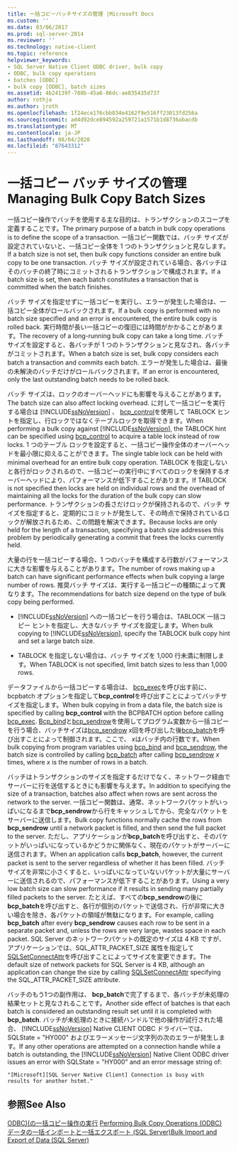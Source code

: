 ```yaml
---
title: 一括コピーバッチサイズの管理 |Microsoft Docs
ms.custom: ''
ms.date: 03/06/2017
ms.prod: sql-server-2014
ms.reviewer: ''
ms.technology: native-client
ms.topic: reference
helpviewer_keywords:
- SQL Server Native Client ODBC driver, bulk copy
- ODBC, bulk copy operations
- batches [ODBC]
- bulk copy [ODBC], batch sizes
ms.assetid: 4b24139f-788b-45a6-86dc-ae835435d737
author: rothja
ms.author: jroth
ms.openlocfilehash: 1f24ece176cbb834e4162f9e516ff23013fd256a
ms.sourcegitcommit: ad4d92dce894592a259721a1571b1d8736abacdb
ms.translationtype: MT
ms.contentlocale: ja-JP
ms.lasthandoff: 08/04/2020
ms.locfileid: "87643312"
---
```

# <a name="managing-bulk-copy-batch-sizes"></a><span data-ttu-id="fff5c-102">一括コピー バッチ サイズの管理</span><span class="sxs-lookup"><span data-stu-id="fff5c-102">Managing Bulk Copy Batch Sizes</span></span>
  <span data-ttu-id="fff5c-103">一括コピー操作でバッチを使用する主な目的は、トランザクションのスコープを定義することです。</span><span class="sxs-lookup"><span data-stu-id="fff5c-103">The primary purpose of a batch in bulk copy operations is to define the scope of a transaction.</span></span> <span data-ttu-id="fff5c-104">一括コピー関数では、バッチ サイズが設定されていないと、一括コピー全体を 1 つのトランザクションと見なします。</span><span class="sxs-lookup"><span data-stu-id="fff5c-104">If a batch size is not set, then bulk copy functions consider an entire bulk copy to be one transaction.</span></span> <span data-ttu-id="fff5c-105">バッチ サイズが設定されている場合、各バッチはそのバッチの終了時にコミットされるトランザクションで構成されます。</span><span class="sxs-lookup"><span data-stu-id="fff5c-105">If a batch size is set, then each batch constitutes a transaction that is committed when the batch finishes.</span></span>  
  
 <span data-ttu-id="fff5c-106">バッチ サイズを指定せずに一括コピーを実行し、エラーが発生した場合は、一括コピー全体がロールバックされます。</span><span class="sxs-lookup"><span data-stu-id="fff5c-106">If a bulk copy is performed with no batch size specified and an error is encountered, the entire bulk copy is rolled back.</span></span> <span data-ttu-id="fff5c-107">実行時間が長い一括コピーの復旧には時間がかかることがあります。</span><span class="sxs-lookup"><span data-stu-id="fff5c-107">The recovery of a long-running bulk copy can take a long time.</span></span> <span data-ttu-id="fff5c-108">バッチ サイズを設定すると、各バッチが 1 つのトランザクションと見なされ、各バッチがコミットされます。</span><span class="sxs-lookup"><span data-stu-id="fff5c-108">When a batch size is set, bulk copy considers each batch a transaction and commits each batch.</span></span> <span data-ttu-id="fff5c-109">エラーが発生した場合は、最後の未解決のバッチだけがロールバックされます。</span><span class="sxs-lookup"><span data-stu-id="fff5c-109">If an error is encountered, only the last outstanding batch needs to be rolled back.</span></span>  
  
 <span data-ttu-id="fff5c-110">バッチ サイズは、ロックのオーバーヘッドにも影響を与えることがあります。</span><span class="sxs-lookup"><span data-stu-id="fff5c-110">The batch size can also affect locking overhead.</span></span> <span data-ttu-id="fff5c-111">に対して一括コピーを実行する場合は [!INCLUDE[ssNoVersion](../../includes/ssnoversion-md.md)] 、 [bcp_control](../native-client-odbc-extensions-bulk-copy-functions/bcp-control.md)を使用して TABLOCK ヒントを指定し、行ロックではなくテーブルロックを取得できます。</span><span class="sxs-lookup"><span data-stu-id="fff5c-111">When performing a bulk copy against [!INCLUDE[ssNoVersion](../../includes/ssnoversion-md.md)], the TABLOCK hint can be specified using [bcp_control](../native-client-odbc-extensions-bulk-copy-functions/bcp-control.md) to acquire a table lock instead of row locks.</span></span> <span data-ttu-id="fff5c-112">1 つのテーブル ロックを設定すると、一括コピー操作全体のオーバーヘッドを最小限に抑えることができます。</span><span class="sxs-lookup"><span data-stu-id="fff5c-112">The single table lock can be held with minimal overhead for an entire bulk copy operation.</span></span> <span data-ttu-id="fff5c-113">TABLOCK を指定しないと各行がロックされるので、一括コピーの実行中にすべてのロックを保持するオーバーヘッドにより、パフォーマンスが低下することがあります。</span><span class="sxs-lookup"><span data-stu-id="fff5c-113">If TABLOCK is not specified then locks are held on individual rows and the overhead of maintaining all the locks for the duration of the bulk copy can slow performance.</span></span> <span data-ttu-id="fff5c-114">トランザクションの長さだけロックが保持されるので、バッチ サイズを指定すると、定期的にコミットが発生して、その時点で保持されているロックが解放されるため、この問題を解決できます。</span><span class="sxs-lookup"><span data-stu-id="fff5c-114">Because locks are only held for the length of a transaction, specifying a batch size addresses this problem by periodically generating a commit that frees the locks currently held.</span></span>  
  
 <span data-ttu-id="fff5c-115">大量の行を一括コピーする場合、1 つのバッチを構成する行数がパフォーマンスに大きな影響を与えることがあります。</span><span class="sxs-lookup"><span data-stu-id="fff5c-115">The number of rows making up a batch can have significant performance effects when bulk copying a large number of rows.</span></span> <span data-ttu-id="fff5c-116">推奨バッチ サイズは、実行する一括コピーの種類によって異なります。</span><span class="sxs-lookup"><span data-stu-id="fff5c-116">The recommendations for batch size depend on the type of bulk copy being performed.</span></span>  
  
-   <span data-ttu-id="fff5c-117">[!INCLUDE[ssNoVersion](../../includes/ssnoversion-md.md)] への一括コピーを行う場合は、TABLOCK 一括コピー ヒントを指定し、大きなバッチ サイズを設定します。</span><span class="sxs-lookup"><span data-stu-id="fff5c-117">When bulk copying to [!INCLUDE[ssNoVersion](../../includes/ssnoversion-md.md)], specify the TABLOCK bulk copy hint and set a large batch size.</span></span>  
  
-   <span data-ttu-id="fff5c-118">TABLOCK を指定しない場合は、バッチ サイズを 1,000 行未満に制限します。</span><span class="sxs-lookup"><span data-stu-id="fff5c-118">When TABLOCK is not specified, limit batch sizes to less than 1,000 rows.</span></span>  
  
 <span data-ttu-id="fff5c-119">データファイルから一括コピーする場合は、 [bcp_exec](../native-client-odbc-extensions-bulk-copy-functions/bcp-exec.md)を呼び出す前に、bcpbatch オプションを指定して**bcp_control**を呼び出すことによってバッチサイズを指定します。</span><span class="sxs-lookup"><span data-stu-id="fff5c-119">When bulk copying in from a data file, the batch size is specified by calling **bcp_control** with the BCPBATCH option before calling [bcp_exec](../native-client-odbc-extensions-bulk-copy-functions/bcp-exec.md).</span></span> <span data-ttu-id="fff5c-120">[Bcp_bind](../native-client-odbc-extensions-bulk-copy-functions/bcp-bind.md)と[bcp_sendrow](../native-client-odbc-extensions-bulk-copy-functions/bcp-sendrow.md)を使用してプログラム変数から一括コピーを行う場合、バッチサイズは[bcp_sendrow](../native-client-odbc-extensions-bulk-copy-functions/bcp-sendrow.md) *x*回を呼び出した後[bcp_batch](../native-client-odbc-extensions-bulk-copy-functions/bcp-batch.md)を呼び出すことによって制御されます。ここで、 *x*はバッチ内の行数です。</span><span class="sxs-lookup"><span data-stu-id="fff5c-120">When bulk copying from program variables using [bcp_bind](../native-client-odbc-extensions-bulk-copy-functions/bcp-bind.md) and [bcp_sendrow](../native-client-odbc-extensions-bulk-copy-functions/bcp-sendrow.md), the batch size is controlled by calling [bcp_batch](../native-client-odbc-extensions-bulk-copy-functions/bcp-batch.md) after calling [bcp_sendrow](../native-client-odbc-extensions-bulk-copy-functions/bcp-sendrow.md) *x* times, where *x* is the number of rows in a batch.</span></span>  
  
 <span data-ttu-id="fff5c-121">バッチはトランザクションのサイズを指定するだけでなく、ネットワーク経由でサーバーに行を送信するときにも影響を与えます。</span><span class="sxs-lookup"><span data-stu-id="fff5c-121">In addition to specifying the size of a transaction, batches also affect when rows are sent across the network to the server.</span></span> <span data-ttu-id="fff5c-122">一括コピー関数は、通常、ネットワークパケットがいっぱいになるまで**bcp_sendrow**から行をキャッシュしてから、完全なパケットをサーバーに送信します。</span><span class="sxs-lookup"><span data-stu-id="fff5c-122">Bulk copy functions normally cache the rows from **bcp_sendrow** until a network packet is filled, and then send the full packet to the server.</span></span> <span data-ttu-id="fff5c-123">ただし、アプリケーションが**bcp_batch**を呼び出すと、そのパケットがいっぱいになっているかどうかに関係なく、現在のパケットがサーバーに送信されます。</span><span class="sxs-lookup"><span data-stu-id="fff5c-123">When an application calls **bcp_batch**, however, the current packet is sent to the server regardless of whether it has been filled.</span></span> <span data-ttu-id="fff5c-124">バッチ サイズを非常に小さくすると、いっぱいになっていないパケットが大量にサーバーに送信されるので、パフォーマンスが低下することがあります。</span><span class="sxs-lookup"><span data-stu-id="fff5c-124">Using a very low batch size can slow performance if it results in sending many partially filled packets to the server.</span></span> <span data-ttu-id="fff5c-125">たとえば、すべての**bcp_sendrow**の後に**bcp_batch**を呼び出すと、各行が個別のパケットで送信され、行が非常に大きい場合を除き、各パケットの領域が無駄になります。</span><span class="sxs-lookup"><span data-stu-id="fff5c-125">For example, calling **bcp_batch** after every **bcp_sendrow** causes each row to be sent in a separate packet and, unless the rows are very large, wastes space in each packet.</span></span> <span data-ttu-id="fff5c-126">SQL Server のネットワークパケットの既定のサイズは 4 KB ですが、アプリケーションでは、SQL_ATTR_PACKET_SIZE 属性を指定して[SQLSetConnectAttr](../native-client-odbc-api/sqlsetconnectattr.md)を呼び出すことによってサイズを変更できます。</span><span class="sxs-lookup"><span data-stu-id="fff5c-126">The default size of network packets for SQL Server is 4 KB, although an application can change the size by calling [SQLSetConnectAttr](../native-client-odbc-api/sqlsetconnectattr.md) specifying the SQL_ATTR_PACKET_SIZE attribute.</span></span>  
  
 <span data-ttu-id="fff5c-127">バッチのもう1つの副作用は、 **bcp_batch**で完了するまで、各バッチが未処理の結果セットと見なされることです。</span><span class="sxs-lookup"><span data-stu-id="fff5c-127">Another side effect of batches is that each batch is considered an outstanding result set until it is completed with **bcp_batch**.</span></span> <span data-ttu-id="fff5c-128">バッチが未処理のときに接続ハンドルで他の操作が試行された場合、 [!INCLUDE[ssNoVersion](../../includes/ssnoversion-md.md)] Native CLIENT ODBC ドライバーでは、SQLState = "HY000" およびエラーメッセージ文字列の次のエラーが発生します。</span><span class="sxs-lookup"><span data-stu-id="fff5c-128">If any other operations are attempted on a connection handle while a batch is outstanding, the [!INCLUDE[ssNoVersion](../../includes/ssnoversion-md.md)] Native Client ODBC driver issues an error with SQLState = "HY000" and an error message string of:</span></span>  
  
```  
"[Microsoft][SQL Server Native Client] Connection is busy with  
results for another hstmt."  
```  
  
## <a name="see-also"></a><span data-ttu-id="fff5c-129">参照</span><span class="sxs-lookup"><span data-stu-id="fff5c-129">See Also</span></span>  
 <span data-ttu-id="fff5c-130">[ODBC&#41;&#40;の一括コピー操作の実行](performing-bulk-copy-operations-odbc.md) </span><span class="sxs-lookup"><span data-stu-id="fff5c-130">[Performing Bulk Copy Operations &#40;ODBC&#41;](performing-bulk-copy-operations-odbc.md) </span></span>  
 [<span data-ttu-id="fff5c-131">データの一括インポートと一括エクスポート &#40;SQL Server&#41;</span><span class="sxs-lookup"><span data-stu-id="fff5c-131">Bulk Import and Export of Data &#40;SQL Server&#41;</span></span>](../import-export/bulk-import-and-export-of-data-sql-server.md)  
  
  
